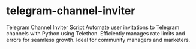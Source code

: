 # telegram-channel-inviter
Telegram Channel Inviter Script  Automate user invitations to Telegram channels with Python using Telethon. Efficiently manages rate limits and errors for seamless growth. Ideal for community managers and marketers.
